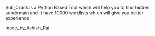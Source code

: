 Sub_Crack is a Python Based Tool which will help you to find hidden subdomain and It have 10000 wordlists which
will give you better experience

made_by_Ashish_Rai
